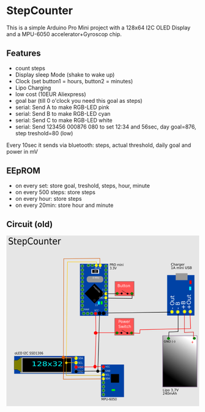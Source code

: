 # StepCounter

This is a simple Arduino Pro Mini project with a 128x64 I2C OLED Display and
a MPU-6050 accelerator+Gyroscop chip.

## Features

 -  count steps
 -  Display sleep Mode (shake to wake up)
 -  Clock (set button1 = hours, button2 = minutes)
 -  Lipo Charging
 -  low cost (10EUR Aliexpress)
 -  goal bar (till 0 o'clock you need this goal as steps)
 -  serial: Send A to make RGB-LED pink
 -  serial: Send B to make RGB-LED cyan
 -  serial: Send C to make RGB-LED white
 -  serial: Send 123456 000876 080 to set 12:34 and 56sec, day goal=876, step treshold=80 (low)

Every 10sec it sends via bluetooth: steps, actual threshold, daily goal and power in mV

## EEpROM

- on every set: store goal, treshold, steps, hour, minute
- on every 500 steps: store steps
- on every hour: store steps
- on every 20min: store hour and minute

## Circuit (old)

![Circuit](circuit/circuit.png)

